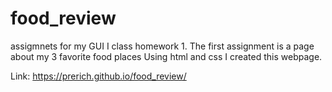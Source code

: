 # food_review
assigmnets for my GUI I class homework 1. 
The first assignment is a page about my 3 favorite food places
Using html and css I created this webpage. 


Link: 
https://prerich.github.io/food_review/
